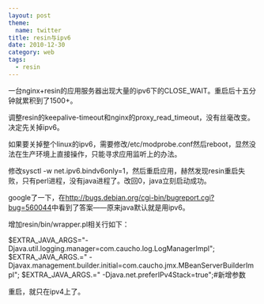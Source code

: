 ```yaml
---
layout: post
theme:
  name: twitter
title: resin与ipv6
date: 2010-12-30
category: web
tags:
  - resin
---
```


一台nginx+resin的应用服务器出现大量的ipv6下的CLOSE_WAIT。重启后十五分钟就累积到了1500+。

调整resin的keepalive-timeout和nginx的proxy_read_timeout，没有丝毫改变。决定先关掉ipv6。

如果要关掉整个linux的ipv6，需要修改/etc/modprobe.conf然后reboot，显然没法在生产环境上直接操作，只能寻求应用监听上的办法。

修改sysctl -w net.ipv6.bindv6only=1，然后重启应用，赫然发现resin重启失败，只有perl进程，没有java进程了。改回0，java立刻启动成功。

google了一下，在<a href="http://bugs.debian.org/cgi-bin/bugreport.cgi?bug=560044">http://bugs.debian.org/cgi-bin/bugreport.cgi?bug=560044</a>中看到了答案——原来java默认就是用ipv6。

增加resin/bin/wrapper.pl相关行如下：

$EXTRA_JAVA_ARGS="-Djava.util.logging.manager=com.caucho.log.LogManagerImpl";
$EXTRA_JAVA_ARGS.=" -Djavax.management.builder.initial=com.caucho.jmx.MBeanServerBuilderImpl";
$EXTRA_JAVA_ARGS.=" -Djava.net.preferIPv4Stack=true";#新增参数

重启，就只在ipv4上了。
